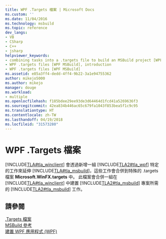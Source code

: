 ```yaml
---
title: WPF .Targets 檔案 | Microsoft Docs
ms.custom: ''
ms.date: 11/04/2016
ms.technology: msbuild
ms.topic: reference
dev_langs:
- VB
- CSharp
- C++
- jsharp
helpviewer_keywords:
- combining tasks into a .targets file to build an MSBuild project [WPF MSBuild]
- WPF .targets files [WPF MSBuild], introduction
- WPF .targets files [WPF MSBuild]
ms.assetid: e85a3ff4-dedd-4ff4-9b22-3a1e94755362
author: mikejo5000
ms.author: mikejo
manager: douge
ms.workload:
- multiple
ms.openlocfilehash: f185bdee29ee93de3d64464d1fcd41a5269636f3
ms.sourcegitcommit: 42ea834b446ac65c679fa1043f853bea5f1c9c95
ms.translationtype: HT
ms.contentlocale: zh-TW
ms.lasthandoff: 04/19/2018
ms.locfileid: "31573280"
---
```

# <a name="wpf-targets-files"></a>WPF .Targets 檔案
[!INCLUDE[TLA#tla_winclient](../misc/includes/tlasharptla_winclient_md.md)] 會透過新增一組 [!INCLUDE[TLA2#tla_wpf](../msbuild/includes/tla2sharptla_wpf_md.md)] 特定的工作來延伸 [!INCLUDE[TLA#tla_msbuild](../msbuild/includes/tlasharptla_msbuild_md.md)]，這些工作會合併到特殊的 .targets 檔案 **Microsoft.WinFX.targets** 中。 此檔案會合併一組在 [!INCLUDE[TLA#tla_winclient](../misc/includes/tlasharptla_winclient_md.md)] 中建置 [!INCLUDE[TLA2#tla_msbuild](../msbuild/includes/tla2sharptla_msbuild_md.md)] 專案所需的 [!INCLUDE[TLA2#tla_msbuild](../msbuild/includes/tla2sharptla_msbuild_md.md)] 工作。  
  
## <a name="see-also"></a>請參閱  
 [.Targets 檔案](../msbuild/msbuild-dot-targets-files.md)   
 [MSBuild 參考](../msbuild/msbuild-reference.md)   
 [建置 WPF 應用程式 (WPF)](/dotnet/framework/wpf/app-development/building-a-wpf-application-wpf)